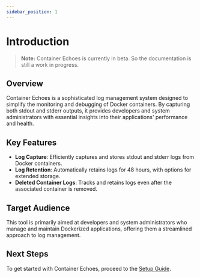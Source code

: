 ```yaml
---
sidebar_position: 1
---
```


# Introduction

> **Note:** Container Echoes is currently in beta. So the documentation is still a work in progress.

## Overview

Container Echoes is a sophisticated log management system designed to simplify the monitoring and debugging of Docker containers. By capturing both stdout and stderr outputs, it provides developers and system administrators with essential insights into their applications' performance and health.

## Key Features

- **Log Capture**: Efficiently captures and stores stdout and stderr logs from Docker containers.
- **Log Retention**: Automatically retains logs for 48 hours, with options for extended storage.
- **Deleted Container Logs**: Tracks and retains logs even after the associated container is removed.

## Target Audience

This tool is primarily aimed at developers and system administrators who manage and maintain Dockerized applications, offering them a streamlined approach to log management.

## Next Steps

To get started with Container Echoes, proceed to the [Setup Guide](setup).

